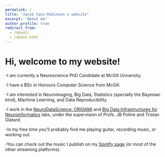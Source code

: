 ```yaml
---
permalink: /
title: "Jacob Sanz-Robinson's website"
excerpt: "About me"
author_profile: true
redirect_from: 
  - /about/
  - /about.html
---
```


Hi, welcome to my website!
======
-I am currently a Neuroscience PhD Candidate at McGill University.

-I have a BSc in Honours Computer Science from McGill.

-I am interested in Neuroimaging, Big Data, Statistics (specially the Bayesian kind), Machine Learning, and Data Reproducibility.

-I work in the [NeuroDataScience: ORIGAMI](https://neurodatascience.github.io/) and [Big Data Infrastructures for Neuroinformatics](https://big-data-lab-team.github.io) labs, under the supervision of Profs. JB Poline and Tristan Glatard.

-In my free time you'll probably find me playing guitar, recording music, or working out.

-You can check out the music I publish on my [Spotify page](https://open.spotify.com/artist/1FfOjDCHlpzmu8VCegGAo5) (or most of the other streaming platforms).

